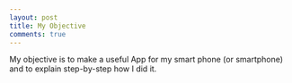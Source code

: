 ```yaml
---
layout: post
title: My Objective
comments: true
---
```


My objective is to make a useful App for my smart phone (or smartphone) and to explain step-by-step how I did it.
